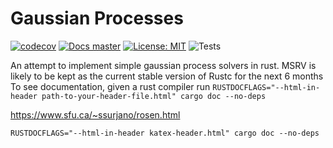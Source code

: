 # Gaussian Processes

[![codecov](https://codecov.io/gh/KGrewal1/gauss/graph/badge.svg?token=LIMOLGUZF9)](https://codecov.io/gh/KGrewal1/gauss)
[![Docs master](https://img.shields.io/static/v1?label=docs&message=master&color=5479ab)](https://kgrewal1.github.io/gauss/gauss_lib/)
[![License: MIT](https://img.shields.io/badge/License-MIT-yellow.svg)](https://opensource.org/licenses/MIT)
![Tests](https://github.com/KGrewal1/gauss/actions/workflows/rust-ci.yml/badge.svg)

An attempt to implement simple gaussian process solvers in rust.
MSRV is likely to be kept as the current stable version of Rustc for the next 6 months
To see documentation, given a rust compiler run
`RUSTDOCFLAGS="--html-in-header path-to-your-header-file.html" cargo doc --no-deps`

<https://www.sfu.ca/~ssurjano/rosen.html>

`RUSTDOCFLAGS="--html-in-header katex-header.html" cargo doc --no-deps`
